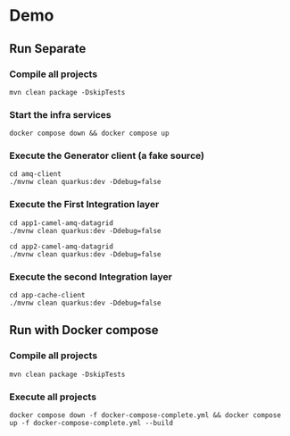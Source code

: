 # Demo

## Run Separate

### Compile all projects
```shell
mvn clean package -DskipTests
```

### Start the infra services
```shell
docker compose down && docker compose up
```

### Execute the Generator client (a fake source)
```shell
cd amq-client
./mvnw clean quarkus:dev -Ddebug=false
```

### Execute the First Integration layer
```shell
cd app1-camel-amq-datagrid
./mvnw clean quarkus:dev -Ddebug=false

cd app2-camel-amq-datagrid
./mvnw clean quarkus:dev -Ddebug=false
```

### Execute the second Integration layer
```shell
cd app-cache-client
./mvnw clean quarkus:dev -Ddebug=false
```

## Run with Docker compose

### Compile all projects
```shell
mvn clean package -DskipTests
```

### Execute all projects
```shell
docker compose down -f docker-compose-complete.yml && docker compose up -f docker-compose-complete.yml --build
```
